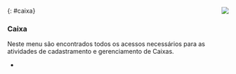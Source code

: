 <a href="http://docs.continentenuvem.com.br/dicas.html#dicas"><img align="right" src="http://docs.continentenuvem.com.br/images/dicas.jpg"></a>



{: #caixa}

### Caixa

Neste menu são encontrados todos os acessos necessários para as atividades de cadastramento e gerenciamento de Caixas.

- 
